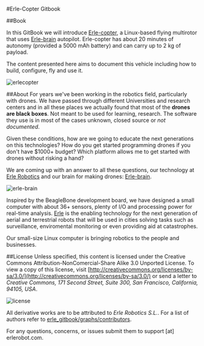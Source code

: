 
#Erle-Copter Gitbook

##Book

In this GitBook we will introduce [Erle-copter](http://erlerobotics.com/blog/tienda/erle-copter), a Linux-based flying multirotor that uses [Erle-brain](http://erlerobotics.com/blog/tienda/erle-brain) autopilot. Erle-copter has about 20 minutes of autonomy (provided a 5000 mAh battery) and can carry up to 2 kg of payload.

The content presented here aims to document this vehicle including how to build, configure, fly and use it.

![erlecopter](https://erlerobotics.com/blog/wp-content/uploads/2014/12/erlecopter1.0.png)


##About
For years we've been working in the robotics field, particularly with drones. We have passed through different Universities and research centers and in all these places we actually found that most of the **drones are black boxes**. Not meant to be used for learning, research. The software they use is in most of the cases unknown, closed source or *not documented*.

Given these conditions, how are we going to educate the next generations on this technologies? How do you get started programming drones if you don't have $1000+ budget? Which platform allows me to get started with drones without risking a hand?

We are coming up with an answer to all these questions, our technology at [Erle Robotics](http://erlerobotics.com) and our brain for making drones: [Erle-brain](http://erlerobotics.com/blog/tienda/erle-brain).

![erle-brain](https://erlerobotics.com/blog/wp-content/uploads/2014/10/brain-focus.png)

Inspired by the BeagleBone development board, we have designed a small computer with about 36+ sensors, plenty of I/O and processing power for real-time analysis. [Erle](http://erlerobotics.com) is the enabling technology for the next generation of aerial and terrestrial robots that will be used in cities solving tasks such as surveillance, enviromental monitoring or even providing aid at catastrophes.

Our small-size Linux computer is bringing robotics to the people and businesses.


##License
Unless specified, this content is licensed under the Creative Commons Attribution-NonComercial-Share Alike 3.0 Unported License. To view a copy of this license, visit [http://creativecommons.org/licenses/by-sa/3.0/](http://creativecommons.org/licenses/by-sa/3.0/) or send a letter to *Creative Commons, 171 Second Street, Suite 300, San Francisco, California, 94105, USA*.

![license](http://i.creativecommons.org/l/by-nc-sa/4.0/88x31.png)

All derivative works are to be attributed to *Erle Robotics S.L.*. For a list of authors refer to [erle_gitbook/graphs/contributors](https://github.com/erlerobot/erle_gitbook_erlecopter/graphs/contributors).

For any questions, concerns, or issues submit them to support [at] erlerobot.com.
